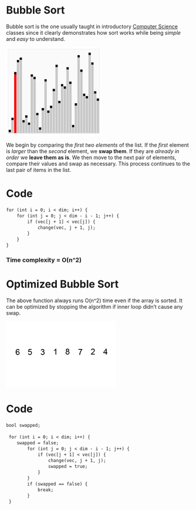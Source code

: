 # Bubble Sort
  
Bubble sort is the one usually taught in introductory [Computer Science](https://en.wikipedia.org/wiki/Computer_science) classes since it clearly demonstrates how sort works while being _simple_ and _easy_ to understand.

![image](https://github.com/KeiyuKensei/Sorting-Algorithem/blob/main/res/Sorting_Algorithms/Bubble_Sort/res/Bubble-Sort-Animation-1.gif)

We begin by comparing the _first two elements_ of the list. If the _first_ element is _larger_ than the _second_ element, we **swap them**. If they are _already in order_ we **leave them as is**. We then move to the next pair of elements, compare their values and swap as necessary. This process continues to the last pair of items in the list.

# Code
```
for (int i = 0; i < dim; i++) {
	for (int j = 0; j < dim - i - 1; j++) {
		if (vec[j + 1] < vec[j]) {
			change(vec, j + 1, j);
		}
 	}
}
```

### Time complexity = O(n^2)

# Optimized Bubble Sort
  
The above function always runs O(n^2) time even if the array is sorted. It can be optimized by stopping the algorithm if inner loop didn’t cause any swap.

![image](https://github.com/KeiyuKensei/Sorting-Algorithem/blob/main/res/Sorting_Algorithms/Bubble_Sort/res/Bubble-Sort-Animation-2.gif)

# Code
```
bool swapped;

 for (int i = 0; i < dim; i++) {
 	swapped = false;
 		for (int j = 0; j < dim - i - 1; j++) {
 			if (vec[j + 1] < vec[j]) {
 				change(vec, j + 1, j);
 				swapped = true;
 			}
 		}
 		if (swapped == false) {
 			break;
 		}
 }
```
